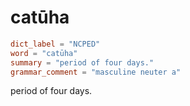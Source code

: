# catūha

``` toml
dict_label = "NCPED"
word = "catūha"
summary = "period of four days."
grammar_comment = "masculine neuter a"
```

period of four days.

